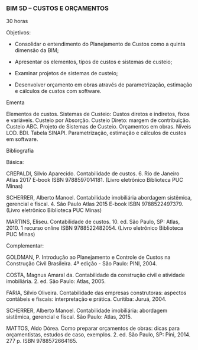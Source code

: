 ### BIM 5D – CUSTOS E ORÇAMENTOS
30 horas

Objetivos:

- Consolidar o entendimento do Planejamento de Custos como a quinta dimensão da BIM;

- Apresentar os elementos, tipos de custos e sistemas de custeio;

- Examinar projetos de sistemas de custeio;

- Desenvolver orçamento em obras através de parametrização, estimação e cálculos de custos com software.

Ementa

Elementos de custos. Sistemas de Custeio: Custos diretos e indiretos, fixos e variáveis. Custeio por Absorção. Custeio Direto: margem de contribuição. Custeio ABC. Projeto de Sistemas de Custeio. Orçamentos em obras. Níveis LOD. BDI. Tabela SINAPI. Parametrização, estimação e cálculos de custos em
software.

Bibliografia

Básica:

CREPALDI, Silvio Aparecido. Contabilidade de custos. 6. Rio de Janeiro Atlas 2017 E-book ISBN 9788597014181. (Livro eletrônico Biblioteca PUC Minas)

SCHERRER, Alberto Manoel. Contabilidade imobiliária abordagem sistêmica, gerencial e fiscal. 4. São Paulo Atlas 2015 E-book ISBN 9788522497379. (Livro eletrônico Biblioteca PUC Minas)

MARTINS, Eliseu. Contabilidade de custos. 10. ed. São Paulo, SP: Atlas, 2010. 1 recurso online ISBN 9788522482054. (Livro eletrônico Biblioteca PUC Minas) 


Complementar:

GOLDMAN, P. Introdução ao Planejamento e Controle de Custos na Construção Civil Brasileira. 4ª edição - São Paulo: PINI, 2004.

COSTA, Magnus Amaral da. Contabilidade da construção civil e atividade imobiliária. 2. ed. São Paulo: Atlas, 2005.

FARIA, Sílvio Oliveira. Contabilidade das empresas construtoras: aspectos contábeis e fiscais: interpretação e prática. Curitiba: Juruá, 2004.

SCHERRER, Alberto Manoel. Contabilidade imobiliária: abordagem sistêmica, gerencial e fiscal. São Paulo: Atlas, 2015.

MATTOS, Aldo Dórea. Como preparar orçamentos de obras: dicas para orçamentistas, estudos de caso, exemplos. 2. ed. São Paulo, SP: Pini, 2014. 277 p. ISBN 9788572664165.

